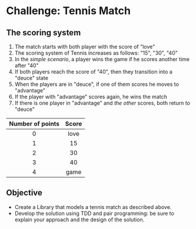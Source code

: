 # Challenge: Tennis Match

## The scoring system

1. The match starts with both player with the score of "love"
1. The scoring system of Tennis increases as follows: "15", "30", "40"
1. In the *simple scenario*, a player wins the game if he scores another time after "40"
1. If both players reach the score of "40", then they transition into a "deuce" state
1. When the players are in "deuce", if one of them scores he moves to "advantage"
1. If the player with "advantage" scores again, he wins the match
1. If there is one player in "advantage" and *the other* scores, both return to "deuce"

| Number of points | Score |
|:----------------:|:-----:|
|         0        |  love |
|         1        |   15  |
|         2        |   30  |
|         3        |   40  |
|         4        |  game |

## Objective

- Create a Library that models a tennis match as described above.
- Develop the solution using TDD and pair programming: be sure to explain your approach and the design of the solution.